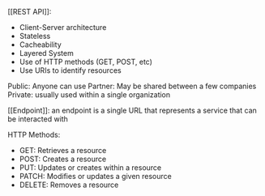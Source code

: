 [[REST API]]:
- Client-Server architecture
- Stateless
- Cacheability
- Layered System
- Use of HTTP methods (GET, POST, etc)
- Use URIs to identify resources

Public: Anyone can use
Partner: May be shared between a few companies
Private: usually used within a single organization

[[Endpoint]]: an endpoint is a single URL that represents a service that can be interacted with 

HTTP Methods:
- GET: Retrieves a resource
- POST: Creates a resource
- PUT: Updates or creates within a resource
- PATCH: Modifies or updates a given resource
- DELETE: Removes a resource
  